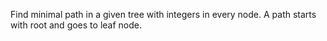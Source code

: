 
Find minimal path in a given tree with integers in every node.
A path starts with root and goes to leaf node.